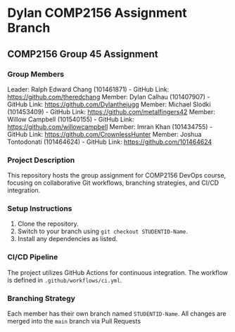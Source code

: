 # Dylan COMP2156 Assignment Branch

## COMP2156 Group 45 Assignment

### Group Members

Leader: Ralph Edward Chang (101461871) - GitHub Link: https://github.com/theredchang
Member: Dylan Calhau (101407907) - GitHub Link: https://github.com/Dylanthejugg
Member: Michael Slodki (101453409) - GitHub Link: https://github.com/metalfingers42
Member: Willow Campbell (101540155) - GitHub Link: https://github.com/willowcampbell 
Member: Imran Khan (101434755) - GitHub Link: https://github.com/CrownlessHunter
Member: Joshua Tontodonati (101464624) - GitHub Link: https://github.com/101464624

### Project Description
This repository hosts the group assignment for COMP2156 DevOps course, focusing on
collaborative Git workflows, branching strategies, and CI/CD integration.

### Setup Instructions
1. Clone the repository.
2. Switch to your branch using `git checkout STUDENTID-Name`.
3. Install any dependencies as listed.

### CI/CD Pipeline
The project utilizes GitHub Actions for continuous integration. The workflow is defined
in `.github/workflows/ci.yml`.

### Branching Strategy
Each member has their own branch named `STUDENTID-Name`. All changes are
merged into the `main` branch via Pull Requests
